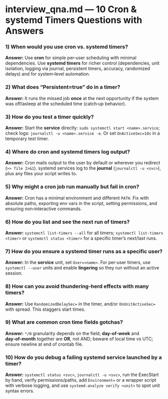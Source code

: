 # interview_qna.md — 10 Cron & systemd Timers Questions **with Answers**

### 1) When would you use cron vs. systemd timers?
**Answer:** Use **cron** for simple per‑user scheduling with minimal dependencies. Use **systemd timers** for richer control (dependencies, unit isolation, logging via journal, persistent timers, accuracy, randomized delays) and for system‑level automation.

### 2) What does “Persistent=true” do in a timer?
**Answer:** It runs the missed job **once** at the next opportunity if the system was off/asleep at the scheduled time (catch‑up behavior).

### 3) How do you test a timer quickly?
**Answer:** Start the **service** directly: `sudo systemctl start <name>.service`; check logs: `journalctl -u <name>.service -e`. Or set `OnActiveSec=10s` in a temporary test timer.

### 4) Where do cron and systemd timers log output?
**Answer:** Cron mails output to the user by default or wherever you redirect (`>> file 2>&1`). systemd services log to the **journal** (`journalctl -u <svc>`), plus any files your script writes to.

### 5) Why might a cron job run manually but fail in cron?
**Answer:** Cron has a minimal environment and different `PATH`. Fix with absolute paths, exporting env vars in the script, setting permissions, and ensuring non‑interactive commands.

### 6) How do you list and see the next run of timers?
**Answer:** `systemctl list-timers --all` for all timers; `systemctl list-timers <timer>` or `systemctl status <timer>` for a specific timer’s next/last runs.

### 7) How do you ensure a systemd timer runs as a specific user?
**Answer:** In the **service** unit, set `User=<name>`. For per‑user timers, use `systemctl --user` units and enable **lingering** so they run without an active session.

### 8) How can you avoid thundering‑herd effects with many timers?
**Answer:** Use `RandomizedDelaySec=` in the timer, and/or `OnUnitActiveSec=` with spread. This staggers start times.

### 9) What are common cron time fields gotchas?
**Answer:** `*/N` granularity depends on the field; **day‑of‑week** and **day‑of‑month** together are **OR**, not AND; beware of local time vs UTC; ensure newline at end of crontab file.

### 10) How do you debug a failing systemd service launched by a timer?
**Answer:** `systemctl status <svc>`, `journalctl -u <svc>`, run the ExecStart by hand, verify permissions/paths, add `Environment=` or a wrapper script with verbose logging, and use `systemd-analyze verify <unit>` to spot unit syntax errors.
